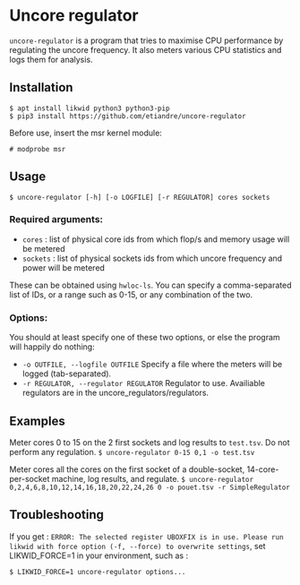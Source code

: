 # Uncore regulator
`uncore-regulator` is a program that tries to maximise CPU performance by regulating the uncore frequency.
It also meters various CPU statistics and logs them for analysis.
## Installation
~~~~
$ apt install likwid python3 python3-pip
$ pip3 install https://github.com/etiandre/uncore-regulator
~~~~
Before use, insert the msr kernel module:
~~~~
# modprobe msr
~~~~

## Usage
~~~~
$ uncore-regulator [-h] [-o LOGFILE] [-r REGULATOR] cores sockets
~~~~
### Required arguments:
 - `cores` :                 list of physical core ids from which flop/s and memory usage will be metered
 - `sockets` :               list of physical sockets ids from which uncore frequency and power will be metered

These can be obtained using `hwloc-ls`. You can specify a comma-separated list of IDs, or a range such as 0-15, or any combination of the two.

### Options:
You should at least specify one of these two options, or else the program will happily do nothing:
 - `-o OUTFILE, --logfile OUTFILE`
Specify a file where the meters will be logged (tab-separated).
 - `-r REGULATOR, --regulator REGULATOR`
Regulator to use. Availiable regulators are in the uncore_regulators/regulators.

## Examples
Meter cores 0 to 15 on the 2 first sockets and log results to `test.tsv`. Do not perform any regulation.
`$ uncore-regulator 0-15 0,1 -o test.tsv`

Meter cores all the cores on the first socket of a double-socket, 14-core-per-socket machine, log results, and regulate.
`$ uncore-regulator 0,2,4,6,8,10,12,14,16,18,20,22,24,26 0 -o pouet.tsv -r SimpleRegulator`

## Troubleshooting
If you get : 
`ERROR: The selected register UBOXFIX is in use. Please run likwid with force option (-f, --force) to overwrite settings`,
set LIKWID_FORCE=1 in your environment, such as :

`$ LIKWID_FORCE=1 uncore-regulator options...`
